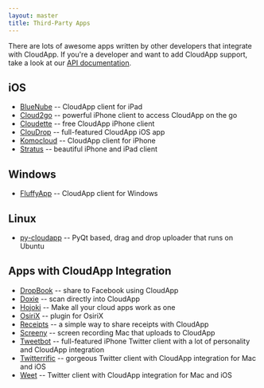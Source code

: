 ```yaml
---
layout: master
title: Third-Party Apps
---
```


There are lots of awesome apps written by other developers that integrate with
CloudApp. If you're a developer and want to add CloudApp support, take a look at
our [API documentation][api].

[api]: http://developer.getcloudapp.com

## iOS

 - [BlueNube](http://itunes.apple.com/us/app/bluenube/id420282258?mt=8) -- CloudApp client for iPad
 - [Cloud2go](http://cloud2goapp.com/) -- powerful iPhone client to access CloudApp on the go
 - [Cloudette](http://cloudetteapp.com/) -- free CloudApp iPhone client
 - [ClouDrop](http://itunes.apple.com/us/app/cloudrop-for-cloudapp/id493848413?mt=8) -- full-featured CloudApp iOS app
 - [Komocloud](http://itunes.apple.com/us/app/komocloud/id487186645?mt=8) -- CloudApp client for iPhone
 - [Stratus](http://www.getstratusapp.com/) -- beautiful iPhone and iPad client

## Windows

 - [FluffyApp](http://fluffyapp.com/) -- CloudApp client for Windows

## Linux

 - [py-cloudapp](https://github.com/abhinandh/py-cloudapp) -- PyQt based, drag and drop uploader that runs on Ubuntu

## Apps with CloudApp Integration

 - [DropBook](http://itunes.apple.com/us/app/dropbook/id408384997?mt=12) -- share to Facebook using CloudApp
 - [Doxie](http://www.getdoxie.com/) -- scan directly into CloudApp
 - [Hojoki](http://hojoki.com) -- Make all your cloud apps work as one
 - [OsiriX](http://software.kanteron.com/cloudapp/) -- plugin for OsiriX
 - [Receipts](http://www.tidalpool.ca/receipts/index.html) -- a simple way to share receipts with CloudApp
 - [Screeny](http://www.screenyapp.com/) -- screen recording Mac that uploads to CloudApp
 - [Tweetbot](http://tapbots.com/software/tweetbot/) -- full-featured iPhone Twitter client with a lot of personality and CloudApp integration
 - [Twitterrific](http://twitterrific.com/) -- gorgeous Twitter client with CloudApp integration for Mac and iOS
 - [Weet](http://weetapp.com/) -- Twitter client with CloudApp integration for Mac and iOS
